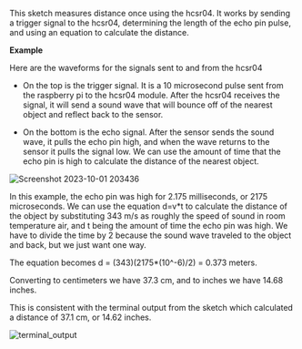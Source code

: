 This sketch measures distance once using the hcsr04. It works by sending a trigger signal to the hcsr04, determining the length of the echo pin pulse, and using an equation to calculate the distance.

**Example**

Here are the waveforms for the signals sent to and from the hcsr04

- On the top is the trigger signal. It is a 10 microsecond pulse sent from the raspberry pi to the hcsr04 module. After the hcsr04 receives the signal, it will send a sound wave that will bounce off of the nearest object and reflect back to the sensor.

- On the bottom is the echo signal. After the sensor sends the sound wave, it pulls the echo pin high, and when the wave returns to the sensor it pulls the signal low. We can use the amount of time that the echo pin is high to calculate the distance of the nearest object.

![Screenshot 2023-10-01 203436](https://github.com/jlautoa645/map_maker_robot/assets/121917210/f190d800-f931-46e6-be59-f04911e2f97d)

In this example, the echo pin was high for 2.175 milliseconds, or 2175 microseconds. We can use the equation d=v*t to calculate the distance of the object by substituting 343 m/s as roughly the speed of sound in room temperature air, and t being the amount of time the echo pin was high. We have to divide the time by 2 because the sound wave traveled to the object and back, but we just want one way.

The equation becomes d = (343)(2175*(10^-6)/2) = 0.373 meters.

Converting to centimeters we have 37.3 cm, and to inches we have 14.68 inches.

This is consistent with the terminal output from the sketch which calculated a distance of 37.1 cm, or 14.62 inches.

![terminal_output](https://github.com/jlautoa645/map_maker_robot/assets/121917210/9f93757b-b2d9-4f38-ad26-965343f41fb9)


